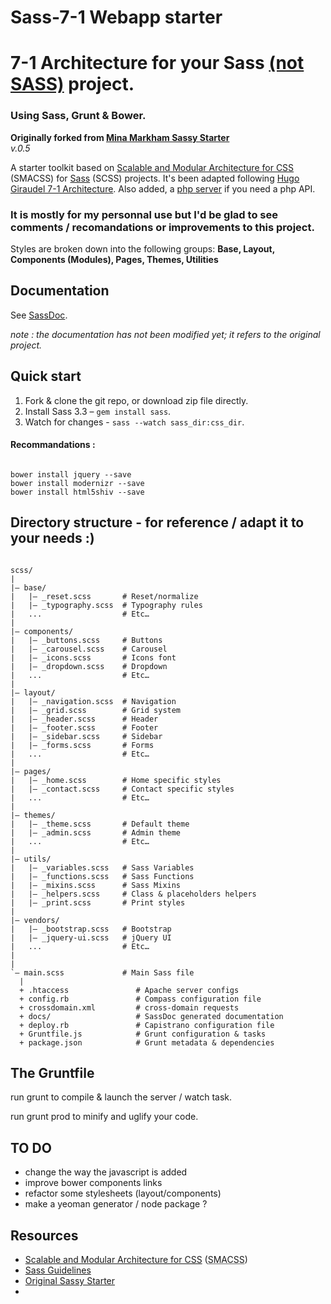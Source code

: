 # Sass-7-1 Webapp starter
# 7-1 Architecture for your Sass [(not SASS)](http://sassnotsass.com) project.
### Using Sass, Grunt & Bower.
**Originally forked from [Mina Markham Sassy Starter](http://minamarkham.github.io/sassy-starter/)**  
*v.0.5*

A starter toolkit based on [Scalable and Modular Architecture for CSS](http://smacss.com/) (SMACSS) for [Sass](http://sass-lang.com/) (SCSS) projects.
It's been adapted following [Hugo Giraudel 7-1 Architecture](http://sass-guidelin.es).
Also added, a [php server](https://github.com/sindresorhus/grunt-php) if you need a php API.

### It is mostly for my personnal use but I'd be glad to see comments / recomandations or improvements to this project.

Styles are broken down into the following groups: **Base, Layout, Components (Modules), Pages, Themes, Utilities**

## Documentation

See [SassDoc](http://minamarkham.github.io/sassy-starter/docs).

*note : the documentation has not been modified yet; it refers to the original project.*

## Quick start

1. Fork & clone the git repo, or download zip file directly.
2. Install Sass 3.3 – `gem install sass`.
3. Watch for changes - `sass --watch sass_dir:css_dir`.

#### Recommandations :

```

bower install jquery --save
bower install modernizr --save
bower install html5shiv --save

```

## Directory structure - for reference / adapt it to your needs :)

```
  
scss/
|
|– base/
|   |– _reset.scss       # Reset/normalize
|   |– _typography.scss  # Typography rules
|   ...                  # Etc…
|
|– components/
|   |– _buttons.scss     # Buttons
|   |– _carousel.scss    # Carousel
|   |– _icons.scss       # Icons font
|   |– _dropdown.scss    # Dropdown
|   ...                  # Etc…
|
|– layout/
|   |– _navigation.scss  # Navigation
|   |– _grid.scss        # Grid system
|   |– _header.scss      # Header
|   |– _footer.scss      # Footer
|   |– _sidebar.scss     # Sidebar
|   |– _forms.scss       # Forms
|   ...                  # Etc…
|
|– pages/
|   |– _home.scss        # Home specific styles
|   |– _contact.scss     # Contact specific styles
|   ...                  # Etc…
|
|– themes/
|   |– _theme.scss       # Default theme
|   |– _admin.scss       # Admin theme
|   ...                  # Etc…
|
|– utils/
|   |– _variables.scss   # Sass Variables
|   |– _functions.scss   # Sass Functions
|   |– _mixins.scss      # Sass Mixins
|   |– _helpers.scss     # Class & placeholders helpers
|   |– _print.scss 	     # Print styles
|
|– vendors/
|   |– _bootstrap.scss   # Bootstrap
|   |– _jquery-ui.scss   # jQuery UI
|   ...                  # Etc…
|
|
`– main.scss             # Main Sass file
  |
  + .htaccess               # Apache server configs
  + config.rb               # Compass configuration file
  + crossdomain.xml         # cross-domain requests
  + docs/                   # SassDoc generated documentation
  + deploy.rb               # Capistrano configuration file
  + Gruntfile.js            # Grunt configuration & tasks
  + package.json            # Grunt metadata & dependencies
```

## The Gruntfile

run grunt to compile & launch the server / watch task.

run grunt prod to minify and uglify your code.

## TO DO
- change the way the javascript is added
- improve bower components links
- refactor some stylesheets (layout/components)
- make a yeoman generator / node package ?

## Resources

- [Scalable and Modular Architecture for CSS](http://smacss.com/book) (<abbr title="Scalable and Modular Architecture for CSS">SMACSS</abbr>)
- [Sass Guidelines](http://sass-guidelin.es/#the-7-1-pattern)
- [Original Sassy Starter](https://github.com/minamarkham/sassy-starter)
- 